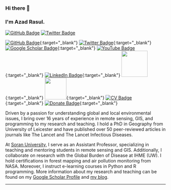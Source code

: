 ### Hi there 👋
### I'm Azad Rasul.
<a href="https://github.com/Azad77?tab=followers" target="_blank"><img src="https://img.shields.io/github/followers/Azad77?style=social" alt="GitHub Badge"></a>
<a href="https://twitter.com/Azad77Rasul" target="_blank"><img src="https://img.shields.io/twitter/follow/Azad77Rasul?style=social" alt="Twitter Badge"></a>
<!-- Repeat the pattern for other badges -->

[![GitHub Badge](https://img.shields.io/github/followers/Azad77?style=social)](https://github.com/Azad77?tab=followers){:target="_blank"}
[![Twitter Badge](https://img.shields.io/twitter/follow/Azad77Rasul?style=social)](https://twitter.com/Azad77Rasul){:target="_blank"}
[![Google Scholar Badge](https://img.shields.io/badge/Google-Scholar-lightgrey)](https://scholar.google.com/citations?user=E6b98RcAAAAJ&hl=en&authuser=1){:target="_blank"}
[![YouTube Badge](https://img.shields.io/badge/My-YouTube-red)](https://www.youtube.com/channel/UCpbWlHEqBSnJb6i4UemXQpA/featured){:target="_blank"}
[![LinkedIn Badge](https://img.shields.io/badge/My-LinkedIn-blue)](https://www.linkedin.com/in/azad-rasul/){:target="_blank"}
[<img src="https://img.shields.io/badge/Hashnode-2962FF?style=for-the-badge&logo=hashnode&logoColor=white" width="82">](https://smartrs.uk/){:target="_blank"}
[<img src="https://img.shields.io/badge/dev.to-0A0A0A?style=for-the-badge&logo=dev.to&logoColor=white" width="68">](https://dev.to/azad77){:target="_blank"}
[![CV Badge](https://img.shields.io/badge/My-CV-critical)](https://azad77.github.io/AzadRasul/Resume.html){:target="_blank"}
[![Donate Badge](https://img.shields.io/badge/Donate-Buy%20me%20a%20coffee-yellowgreen.svg)](https://www.buymeacoffee.com/AzadRasul){:target="_blank"}

Driven by a passion for understanding global and local environmental issues, I bring over 16 years of experience in remote sensing, GIS, and programming to my research and teaching. I hold a PhD in Geography from University of Leicester and have published over 50 peer-reviewed articles in journals like The Lancet and The Lancet Infectious Diseases.

At [Soran University](https://www.soran.edu.iq/), I serve as an Assistant Professor, specializing in teaching and mentoring students in remote sensing and GIS. Additionally, I collaborate on research with the Global Burden of Disease at IHME (UW). I hold certifications in forest mapping and air pollution monitoring from NASA. Moreover, I instruct e-learning courses in Python and R programming. More information about my research and teaching can be found on my [Google Scholar Profile](https://scholar.google.com/citations?user=E6b98RcAAAAJ&hl=en&authuser=1) and [my blog](https://smartrs.hashnode.dev/).


---


